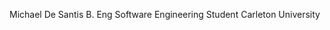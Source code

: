 Michael De Santis
B. Eng Software Engineering Student
Carleton University
<!---
mpdesantis/mpdesantis is a ✨ special ✨ repository because its `README.md` (this file) appears on your GitHub profile.
You can click the Preview link to take a look at your changes.
--->
